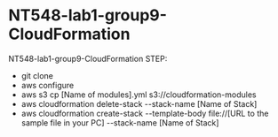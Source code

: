 # NT548-lab1-group9-CloudFormation
NT548-lab1-group9-CloudFormation
STEP:
- git clone
- aws configure
- aws s3 cp [Name of modules].yml s3://cloudformation-modules
- aws cloudformation delete-stack --stack-name [Name of Stack]
- aws cloudformation create-stack --template-body file://[URL to the sample file in your PC] --stack-name [Name of Stack]
